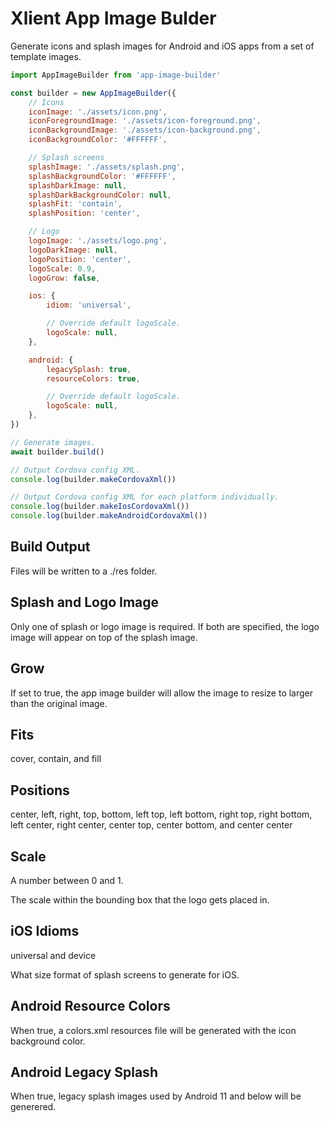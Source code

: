 # Xlient App Image Bulder

Generate icons and splash images for Android and iOS apps from a set of template images.

```javascript
import AppImageBuilder from 'app-image-builder'

const builder = new AppImageBuilder({
    // Icons
    iconImage: './assets/icon.png',
    iconForegroundImage: './assets/icon-foreground.png',
    iconBackgroundImage: './assets/icon-background.png',
    iconBackgroundColor: '#FFFFFF',

    // Splash screens
    splashImage: './assets/splash.png',
    splashBackgroundColor: '#FFFFFF',
    splashDarkImage: null,
    splashDarkBackgroundColor: null,
    splashFit: 'contain',
    splashPosition: 'center',

    // Logo
    logoImage: './assets/logo.png',
    logoDarkImage: null,
    logoPosition: 'center',
    logoScale: 0.9,
    logoGrow: false,

    ios: {
        idiom: 'universal',

        // Override default logoScale.
        logoScale: null,
    },

    android: {
        legacySplash: true,
        resourceColors: true,

        // Override default logoScale.
        logoScale: null,
    },
})

// Generate images.
await builder.build()

// Output Cordova config XML.
console.log(builder.makeCordovaXml())

// Output Cordova config XML for each platform individually.
console.log(builder.makeIosCordovaXml())
console.log(builder.makeAndroidCordovaXml())
```

## Build Output

Files will be written to a ./res folder.

## Splash and Logo Image

Only one of splash or logo image is required. If both are specified, the logo
image will appear on top of the splash image.

## Grow

If set to true, the app image builder will allow the image to resize to larger
than the original image.

## Fits

cover, contain, and fill

## Positions

center, left, right, top, bottom, left top, left bottom, right top,
right bottom, left center, right center, center top, center bottom, and
center center

## Scale

A number between 0 and 1.

The scale within the bounding box that the logo gets placed in.

## iOS Idioms
universal and device

What size format of splash screens to generate for iOS.

## Android Resource Colors

When true, a colors.xml resources file will be generated with the icon
background color.

## Android Legacy Splash

When true, legacy splash images used by Android 11 and below will be generered.
